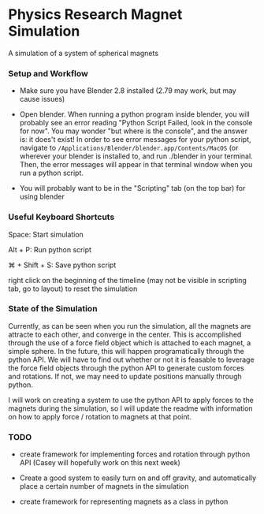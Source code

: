 # Physics Research Magnet Simulation

A simulation of a system of spherical magnets


### Setup and Workflow

- Make sure you have Blender 2.8 installed (2.79 may work, but may cause issues)

- Open blender. When running a python program inside blender, you will probably see an error reading "Python Script Failed, look in the console for now". You may wonder "but where is the console", and the answer is: it does't exist! In order to see error messages for your python script, navigate to `/Applications/Blender/blender.app/Contents/MacOS` (or wherever your blender is installed to, and run ./blender in your terminal. Then, the error messages will appear in that terminal window when you run a python script.

- You will probably want to be in the "Scripting" tab (on the top bar) for using blender


### Useful Keyboard Shortcuts
Space: Start simulation

Alt + P: Run python script

⌘  + Shift + S: Save python script

right click on the beginning of the timeline (may not be visible in scripting tab, go to layout) to reset the simulation


### State of the Simulation

Currently, as can be seen when you run the simulation, all the magnets are attracte to each other, and converge in the center. This is accomplished through the use of a force field object which is attached to each magnet, a simple sphere. In the future, this will happen programatically through the python API. We will have to find out whether or not it is feasable to leverage the force field objects through the python API to generate custom forces and rotations. If not, we may need to update positions manually through python. 

I will work on creating a system to use the python API to apply forces to the magnets during the simulation, so I will update the readme with information on how to apply force / rotation to magnets at that point.


### TODO

- create framework for implementing forces and rotation through python API (Casey will hopefully work on this next week)

- Create a good system to easily turn on and off gravity, and automatically place a certain number of magnets in the simulation

- create framework for representing magnets as a class in python

